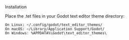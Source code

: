 Installation

Place the .tet files in your Godot text editor theme directory:

    On Linux: ~/.config/godot/text_editor_themes/
    On macOS: ~/Library/Application Support/Godot/
    On Windows: %APPDATA%\Godot\text_editor_themes\

